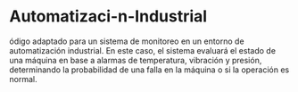 # Automatizaci-n-Industrial
ódigo  adaptado para un sistema de monitoreo en un entorno de automatización industrial. En este caso, el sistema evaluará el estado de una máquina en base a alarmas de temperatura, vibración y presión, determinando la probabilidad de una falla en la máquina o si la operación es normal.
